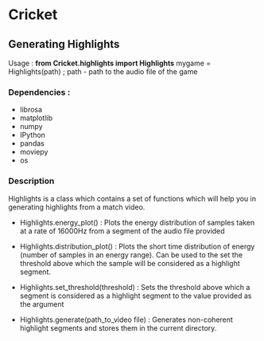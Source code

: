 # Cricket

## Generating Highlights

Usage : __from Cricket.highlights import Highlights__
	mygame = Highlights(path) ; path - path to the audio file of the game

### Dependencies : 

* librosa
* matplotlib
* numpy
* IPython
* pandas
* moviepy
* os

### Description

Highlights is a class which contains a set of functions which will help you in generating highlights from a match video.

* Highlights.energy_plot() : Plots the energy distribution of samples taken at a rate of 16000Hz  from a segment of the audio file provided

* Highlights.distribution_plot() : Plots the short time distribution of energy (number of samples in an energy range). Can be used to the set the threshold above which the sample will be considered as a highlight segment.

* Highlights.set_threshold(threshold) : Sets the threshold above which a segment is considered as a highlight segment to the value provided as the argument

* Highlights.generate(path_to_video file) : Generates non-coherent highlight segments and stores them in the current directory.
